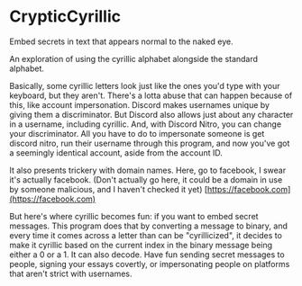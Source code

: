 # CrypticCyrillic
Embed secrets in text that appears normal to the naked eye. 

An exploration of using the cyrillic alphabet alongside the standard alphabet. 

Basically, some cyrillic letters look just like the ones you'd type with your keyboard, but they aren't. 
There's a lotta abuse that can happen because of this, like account impersonation.
Discord makes usernames unique by giving them a discriminator. But Discord also allows just about any character in a username, including cyrillic. 
And, with Discord Nitro, you can change your discriminator. All you have to do to impersonate someone is get discord nitro, run their username through this program, and now you've got a seemingly identical account, aside from the account ID.

It also presents trickery with domain names. Here, go to facebook, I swear it's actually facebook. 
(Don't actually go here, it could be a domain in use by someone malicious, and I haven't checked it yet)
[https://fаcebook.com](https://fаcebook.com)

But here's where cyrillic becomes fun: if you want to embed secret messages. This program does that by converting a message to binary, and every time it comes across a letter than can be "cyrillicized", it decides to make it cyrillic based on the current index in the binary message being either a 0 or a 1. It can also decode. Have fun sending secret messages to people, signing your essays covertly, or impersonating people on platforms that aren't strict with usernames.
